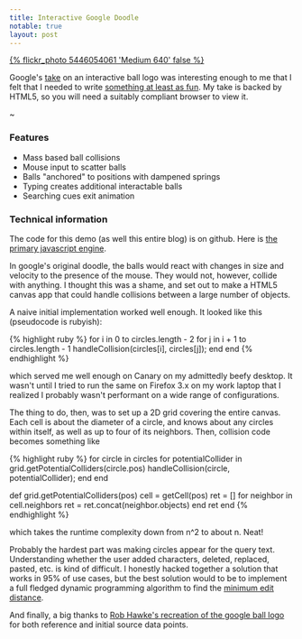 ```yaml
---
title: Interactive Google Doodle
notable: true
layout: post
---
```


[{% flickr_photo 5446054061 'Medium 640' false %}](/google.html)

Google's [take](http://www.pcmag.com/article2/0,2817,2368790,00.asp) on
an interactive ball logo was interesting enough to me that I felt that I
needed to write [something at least as fun](/google.html). My take is
backed by HTML5, so you will need a suitably compliant browser to view
it.

~

### Features

*  Mass based ball collisions
*  Mouse input to scatter balls
*  Balls "anchored" to positions with dampened springs
*  Typing creates additional interactable balls
*  Searching cues exit animation

### Technical information

The code for this demo (as well this entire blog) is on github. Here is
[the primary javascript engine][3].

In google's original doodle, the balls would react with changes in size
and velocity to the presence of the mouse. They would not, however,
collide with anything. I thought this was a shame, and set out to make a
HTML5 canvas app that could handle collisions between a large number of
objects.

A naive initial implementation worked well enough. It looked like this
(pseudocode is rubyish):

{% highlight ruby %}
for i in 0 to circles.length - 2
    for j in i + 1 to circles.length - 1
        handleCollision(circles[i], circles[j]);
    end
end
{% endhighlight %}

which served me well enough on Canary on my admittedly beefy desktop. It
wasn't until I tried to run the same on Firefox 3.x on my work laptop that
I realized I probably wasn't performant on a wide range of configurations.

The thing to do, then, was to set up a 2D grid covering the entire canvas.
Each cell is about the diameter of a circle, and knows about any circles
within itself, as well as up to four of its neighbors. Then, collision code
becomes something like

{% highlight ruby %}
for circle in circles
    for potentialCollider in grid.getPotentialColliders(circle.pos)
        handleCollision(circle, potentialCollider);
    end
end

def grid.getPotentialColliders(pos)
    cell = getCell(pos)
    ret = []
    for neighbor in cell.neighbors
        ret = ret.concat(neighbor.objects)
    end
    ret
end
{% endhighlight %}

which takes the runtime complexity down from n^2 to about n. Neat!

Probably the hardest part was making circles appear for the query text.
Understanding whether the user added characters, deleted, replaced, pasted,
etc. is kind of difficult. I honestly hacked together a solution that works
in 95% of use cases, but the best solution would to be to implement a full
fledged dynamic programming algorithm to find the [minimum edit distance][1].

And finally, a big thanks to [Rob Hawke's recreation of the google ball logo][2]
for both reference and initial source data points.

[1]: http://www.csse.monash.edu.au/~lloyd/tildeAlgDS/Dynamic/Edit/
[2]: http://rawkes.com/blog/2010/09/07/recreating-googles-bouncing-balls-logo-in-html5-canvas
[3]: https://github.com/vincentwoo/blog/blob/master/public/js/balls.js
